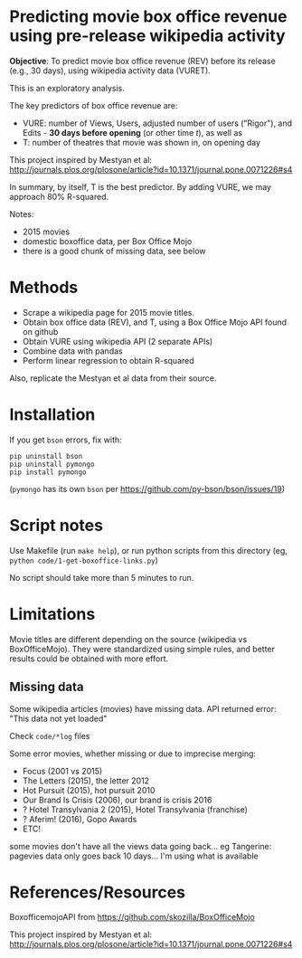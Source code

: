 # Predicting movie box office revenue using pre-release wikipedia activity

**Objective**: To predict movie box office revenue (REV) before its release (e.g., 30 days), using wikipedia
activity data (VURET).

This is an exploratory analysis.

The key predictors of box office revenue are:

* VURE: number of Views, Users, adjusted number of users ("Rigor"), and Edits - **30
  days before opening** (or other time *t*), as well as
* T: number of theatres that movie was shown in, on opening day

This project inspired by Mestyan et al: http://journals.plos.org/plosone/article?id=10.1371/journal.pone.0071226#s4

In summary, by itself, T is the best predictor. By adding VURE, we may approach
80% R-squared.

Notes:

* 2015 movies
* domestic boxoffice data, per Box Office Mojo
* there is a good chunk of missing data, see below

# Methods

* Scrape a wikipedia page for 2015 movie titles.
* Obtain box office data (REV), and T, using a Box Office Mojo API found on github
* Obtain VURE using wikipedia API (2 separate APIs)
* Combine data with pandas
* Perform linear regression to obtain R-squared

Also, replicate the Mestyan et al data from their source.

# Installation

If you get `bson` errors, fix with:

	pip uninstall bson
	pip uninstall pymongo
	pip install pymongo

(`pymongo` has its own `bson` per https://github.com/py-bson/bson/issues/19)


# Script notes

Use Makefile (run `make help`), or run python scripts from this directory (eg,
`python code/1-get-boxoffice-links.py`)

No script should take more than 5 minutes to run.


# Limitations

Movie titles are different depending on the source (wikipedia vs
BoxOfficeMojo). They were standardized using simple rules, and better results
could be obtained with more effort. 

## Missing data

Some wikipedia articles (movies) have missing data. API returned error: "This
data not yet loaded"

Check `code/*log` files

Some error movies, whether missing or due to imprecise merging:

  * Focus (2001 vs 2015)
  * The Letters (2015), the letter 2012
  * Hot Pursuit (2015), hot pursuit 2010
  * Our Brand Is Crisis (2006), our brand is crisis 2016
  * ? Hotel Transylvania 2 (2015), Hotel Transylvania (franchise)
  * ? Aferim! (2016), Gopo Awards
  * ETC!
  
some movies don't have all the views data going back... eg Tangerine: pagevies
data only goes back 10 days...
I'm using what is available
  
# References/Resources

BoxofficemojoAPI from https://github.com/skozilla/BoxOfficeMojo

This project inspired by Mestyan et al: http://journals.plos.org/plosone/article?id=10.1371/journal.pone.0071226#s4
